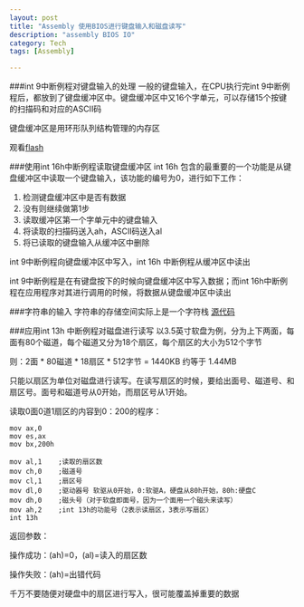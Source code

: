 ```yaml
---
layout: post
title: "Assembly 使用BIOS进行键盘输入和磁盘读写"
description: "assembly BIOS IO"
category: Tech
tags: [Assembly]

---
```



###int 9中断例程对键盘输入的处理
一般的键盘输入，在CPU执行完int 9中断例程后，都放到了键盘缓冲区中。键盘缓冲区中又16个字单元，可以存储15个按键的扫描码和对应的ASCII码

键盘缓冲区是用环形队列结构管理的内存区

观看[flash](http://blog.fishc.com/421.html)

###使用int 16h中断例程读取键盘缓冲区
int 16h 包含的最重要的一个功能是从键盘缓冲区中读取一个键盘输入，该功能的编号为0，进行如下工作：

1. 检测键盘缓冲区中是否有数据
2. 没有则继续做第1步
3. 读取缓冲区第一个字单元中的键盘输入
4. 将读取的扫描码送入ah，ASCII码送入al
5. 将已读取的键盘输入从缓冲区中删除

int 9中断例程向键盘缓冲区中写入，int 16h 中断例程从缓冲区中读出

int 9中断例程是在有键盘按下的时候向键盘缓冲区中写入数据；而int 16h中断例程在应用程序对其进行调用的时候，将数据从键盘缓冲区中读出

###字符串的输入
字符串的存储空间实际上是一个字符栈 [源代码](https://github.com/kennedy-han/myAsmCode/blob/master/chapter17_BIOS_IO/p17-2.asm)

###应用int 13h 中断例程对磁盘进行读写
以3.5英寸软盘为例，分为上下两面，每面有80个磁道，每个磁道又分为18个扇区，每个扇区的大小为512个字节

则：2面 * 80磁道 * 18扇区 * 512字节 = 1440KB 约等于 1.44MB

只能以扇区为单位对磁盘进行读写。在读写扇区的时候，要给出面号、磁道号、和扇区号。面号和磁道号从0开始，而扇区号从1开始。

读取0面0道1扇区的内容到0：200的程序：

```
mov ax,0
mov es,ax
mov bx,200h

mov al,1	;读取的扇区数
mov ch,0	;磁道号
mov cl,1	;扇区号
mov dl,0	;驱动器号 软驱从0开始，0:软驱A，硬盘从80h开始，80h:硬盘C
mov dh,0	;磁头号（对于软盘即面号，因为一个面用一个磁头来读写）
mov ah,2	;int 13h的功能号（2表示读扇区，3表示写扇区）
int 13h
```
返回参数：

操作成功：(ah)=0，(al)=读入的扇区数

操作失败：(ah)=出错代码

千万不要随便对硬盘中的扇区进行写入，很可能覆盖掉重要的数据